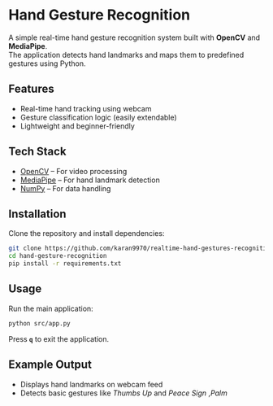 # Hand Gesture Recognition

A simple real-time hand gesture recognition system built with **OpenCV** and **MediaPipe**.  
The application detects hand landmarks and maps them to predefined gestures using Python.

## Features
- Real-time hand tracking using webcam
- Gesture classification logic (easily extendable)
- Lightweight and beginner-friendly

## Tech Stack
- [OpenCV](https://opencv.org/) – For video processing
- [MediaPipe](https://developers.google.com/mediapipe) – For hand landmark detection
- [NumPy](https://numpy.org/) – For data handling

## Installation
Clone the repository and install dependencies:

```bash
git clone https://github.com/karan9970/realtime-hand-gestures-recognition.git
cd hand-gesture-recognition
pip install -r requirements.txt
```

## Usage
Run the main application:

```bash
python src/app.py
```

Press **`q`** to exit the application.

## Example Output
- Displays hand landmarks on webcam feed
- Detects basic gestures like *Thumbs Up* and *Peace Sign* ,*Palm*
